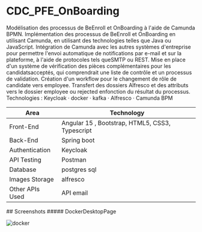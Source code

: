 # CDC_PFE_OnBoarding
Modélisation des processus de BeEnroll et OnBoarding à l'aide de Camunda BPMN.
Implémentation des processus de BeEnroll et OnBoarding en utilisant Camunda, en utilisant
des technologies telles que Java ou JavaScript.
Intégration de Camunda avec les autres systèmes d'entreprise pour permettre l'envoi
automatique de notifications par e-mail et sur la plateforme, à l'aide de protocoles tels queSMTP ou REST.
Mise en place d'un système de vérification des pièces complémentaires pour les candidatsacceptés, qui comprendrait une liste de contrôle et un processus de validation.
Création d'un workflow pour le changement de rôle de candidate vers employee.
Transfert des dossiers Alfresco et des attributs vers le dossier employee ou rejected enfonction du résultat du processus.
Technologies : Keycloak · docker · kafka · Alfresco · Camunda BPM



<table>
<thead>
<tr>
<th>Area</th>
<th>Technology</th>
</tr>
</thead>
<tbody>
	<tr>
		<td>Front-End</td>
		<td>Angular 15 , Bootstrap, HTML5, CSS3, Typescript</td>
	</tr>
	<tr>
		<td>Back-End</td>
		<td>Spring boot </td>
	</tr>
  <tr>
		<td>Authentication</td>
		<td>Keycloak</td>
	</tr>
	<tr>
		<td>API Testing</td>
		<td>Postman</td>
	</tr>
	<tr>
		<td>Database</td>
		<td>postgres sql </td>
	</tr>
  <tr>
		<td>Images Storage</td>
		<td>alfresco</td>
	</tr>
    <tr>
		<td>Other APIs Used</td>
		<td>API email </td>
	</tr>
</tbody>
</table>
## Screenshots
##### DockerDesktopPage

![docker](https://github.com/Rabiezouita11/CDC_PFE_OnBoarding/assets/91283165/32cfa731-5e1d-49b2-98c1-60f9be4f4a52)
